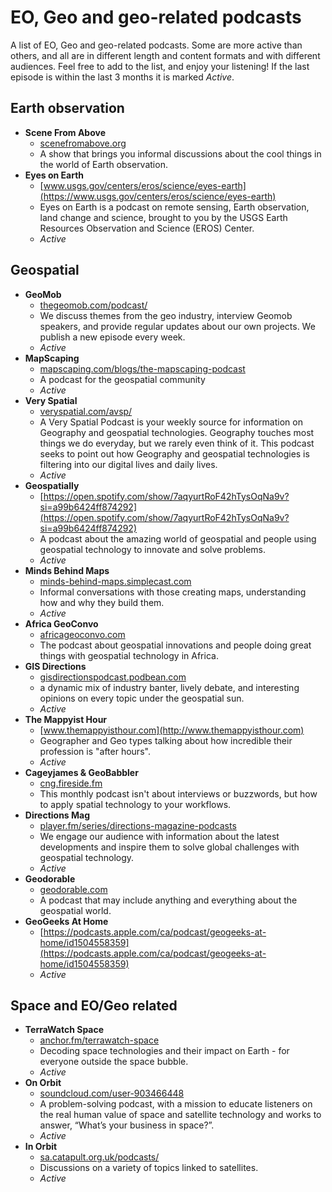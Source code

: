 # EO, Geo and geo-related podcasts
A list of EO, Geo and geo-related podcasts. Some are more active than others, and all are in different length and content formats and with different audiences. Feel free to add to the list, and enjoy your listening! If the last episode is within the last 3 months it is marked _Active_. 

## Earth observation
* __Scene From Above__
  * [scenefromabove.org](https://scenefromabove.org)
  * A show that brings you informal discussions about the cool things in the world of Earth observation.
* __Eyes on Earth__
  * [www.usgs.gov/centers/eros/science/eyes-earth](https://www.usgs.gov/centers/eros/science/eyes-earth)
  * Eyes on Earth is a podcast on remote sensing, Earth observation, land change and science, brought to you by the USGS Earth Resources Observation and Science (EROS) Center. 
  *  _Active_

## Geospatial
* __GeoMob__
  * [thegeomob.com/podcast/](https://thegeomob.com/podcast/)
  * We discuss themes from the geo industry, interview Geomob speakers, and provide regular updates about our own projects. We publish a new episode every week.
  *  _Active_
* __MapScaping__
  * [mapscaping.com/blogs/the-mapscaping-podcast](https://mapscaping.com/blogs/the-mapscaping-podcast)
  * A podcast for the geospatial community
  *  _Active_
* __Very Spatial__
  * [veryspatial.com/avsp/](https://veryspatial.com/avsp/)
  * A Very Spatial Podcast is your weekly source for information on Geography and geospatial technologies. Geography touches most things we do everyday, but we rarely even think of it. This podcast seeks to point out how Geography and geospatial technologies is filtering into our digital lives and daily lives.
  *  _Active_
* __Geospatially__
  * [https://open.spotify.com/show/7aqyurtRoF42hTysOqNa9v?si=a99b6424ff874292](https://open.spotify.com/show/7aqyurtRoF42hTysOqNa9v?si=a99b6424ff874292)
  * A podcast about the amazing world of geospatial and people using geospatial technology to innovate and solve problems.
  *  _Active_
* __Minds Behind Maps__
  * [minds-behind-maps.simplecast.com](https://minds-behind-maps.simplecast.com)
  * Informal conversations with those creating maps, understanding how and why they build them.
  *  _Active_
* __Africa GeoConvo__
  * [africageoconvo.com](https://africageoconvo.com)
  * The podcast about geospatial innovations and people doing great things with geospatial technology in Africa.
* __GIS Directions__
  * [gisdirectionspodcast.podbean.com](https://gisdirectionspodcast.podbean.com)
  * a dynamic mix of industry banter, lively debate, and interesting opinions on every topic under the geospatial sun.
  *  _Active_
* __The Mappyist Hour__
  * [www.themappyisthour.com](http://www.themappyisthour.com)
  * Geographer and Geo types talking about how incredible their profession is "after hours".
  *  _Active_
* __Cageyjames & GeoBabbler__
  * [cng.fireside.fm](https://cng.fireside.fm)
  * This monthly podcast isn't about interviews or buzzwords, but how to apply spatial technology to your workflows.
* __Directions Mag__
  * [player.fm/series/directions-magazine-podcasts](https://player.fm/series/directions-magazine-podcasts)
  * We engage our audience with information about the latest developments and inspire them to solve global challenges with geospatial technology.
  *  _Active_
* __Geodorable__
  * [geodorable.com](https://geodorable.com)
  * A podcast that may include anything and everything about the geospatial world. 
* __GeoGeeks At Home__
  * [https://podcasts.apple.com/ca/podcast/geogeeks-at-home/id1504558359](https://podcasts.apple.com/ca/podcast/geogeeks-at-home/id1504558359)
  *  _Active_

## Space and EO/Geo related
* __TerraWatch Space__
  * [anchor.fm/terrawatch-space](https://anchor.fm/terrawatch-space)
  * Decoding space technologies and their impact on Earth - for everyone outside the space bubble.
  *  _Active_
* __On Orbit__
  * [soundcloud.com/user-903466448](https://soundcloud.com/user-903466448)
  * A problem-solving podcast, with a mission to educate listeners on the real human value of space and satellite technology and works to answer, “What’s your business in space?”.
  *  _Active_
* __In Orbit__
  * [sa.catapult.org.uk/podcasts/](https://sa.catapult.org.uk/podcasts/)
  * Discussions on a variety of topics linked to satellites.
  *  _Active_
